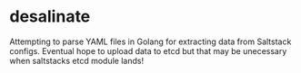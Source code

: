 desalinate
==========

Attempting to parse YAML files in Golang for extracting data from Saltstack configs.  Eventual hope to upload data to etcd but that may be unecessary when saltstacks etcd module lands! 
